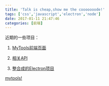 ```yaml
---
title: 'Talk is cheap,show me the cooooooode!'
tags: ['css','javascript','electron','node']
date: 2017-01-11 21:47:46
categories: [前端]
---
```


近期的一些项目：

1.  [MyTools前端页面](https://github.com/wxul/mytools-vue)

2.  [相关API](https://github.com/wxul/mytools-api)

3.  [整合成的Electron项目](https://github.com/wxul/mytools-electron)

[mytools!](http://tools.amayading.com/)